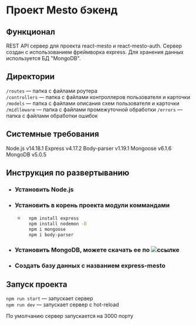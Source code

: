 # Проект Mesto бэкенд

## Функционал
REST API сервер для проекта react-mesto и react-mesto-auth. Сервер создан с использованием фреймворка express. Для хранения данных используется БД "MongoDB".

## Директории

`/routes` — папка с файлами роутера  
`/controllers` — папка с файлами контроллеров пользователя и карточки   
`/models` — папка с файлами описания схем пользователя и карточки  
`/midlleware` — папка с файлами промежуточной обработки
`/errors` — папка с файлами обработки ошибок

## Системные требования
Node.js v14.18.1
Express v4.17.2
Body-parser v1.19.1
Mongoose v6.1.6
MongoDB v5.0.5

## Инструкция по развертыванию
* ### Установить Node.js
* ### Установить в корень проекта модули коммандами
    * ```bash
        npm install express
        npm install nodemon -D
        npm i mongoose 
        npm i body-parser
      ```
* ### Установить MongoDB, можете скачать ее по ![ссылке](https://www.mongodb.com/download-center/community?jmp=docs)
* ### Создать базу данных с названием express-mesto
    

## Запуск проекта

`npm run start` — запускает сервер   
`npm run dev` — запускает сервер с hot-reload

По умолчанию сервер запускается на 3000 порту


